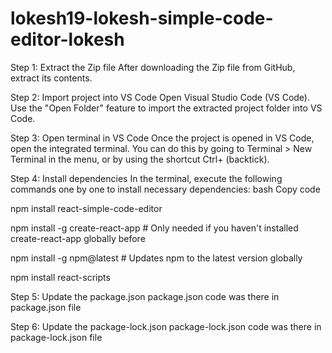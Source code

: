 # lokesh19-lokesh-simple-code-editor-lokesh

Step 1: Extract the Zip file
After downloading the Zip file from GitHub, extract its contents.

Step 2: Import project into VS Code
Open Visual Studio Code (VS Code).
Use the "Open Folder" feature to import the extracted project folder into VS Code.

Step 3: Open terminal in VS Code
Once the project is opened in VS Code, open the integrated terminal. You can do this by going to Terminal > New Terminal in the menu, or by using the shortcut Ctrl+ (backtick).

Step 4: Install dependencies
In the terminal, execute the following commands one by one to install necessary dependencies:
bash
Copy code


npm install react-simple-code-editor

npm install -g create-react-app  # Only needed if you haven't installed create-react-app globally before

npm install -g npm@latest  # Updates npm to the latest version globally

npm install react-scripts


Step 5: Update the package.json
package.json code was there in package.json file




Step 6: Update the package-lock.json
package-lock.json code was there in package-lock.json file
